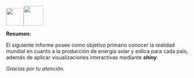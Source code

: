 <img src="https://carwad.net/sites/default/files/solar-energy-clipart-139871-9037819.png" width="48" height="48" /><img src="https://www.4echile.cl/4echile/wp-content/uploads/2017/02/ico-energia-eolica.png" width="54" height="54" />

**Resumen:**

El siguiente informe posee como objetivo primario conocer la realidad mundial en cuanto a la producción de energía solar y eólica para cada país, además de aplicar visualizaciones interactivas mediante ***shiny***.

*Gracias por tu atención.*
